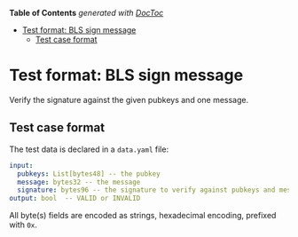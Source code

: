 <!-- START doctoc generated TOC please keep comment here to allow auto update -->
<!-- DON'T EDIT THIS SECTION, INSTEAD RE-RUN doctoc TO UPDATE -->
**Table of Contents**  *generated with [DocToc](https://github.com/thlorenz/doctoc)*

- [Test format: BLS sign message](#test-format-bls-sign-message)
  - [Test case format](#test-case-format)

<!-- END doctoc generated TOC please keep comment here to allow auto update -->

# Test format: BLS sign message

Verify the signature against the given pubkeys and one message.

## Test case format

The test data is declared in a `data.yaml` file:

```yaml
input:
  pubkeys: List[bytes48] -- the pubkey
  message: bytes32 -- the message
  signature: bytes96 -- the signature to verify against pubkeys and message
output: bool  -- VALID or INVALID
```

All byte(s) fields are encoded as strings, hexadecimal encoding, prefixed with `0x`.
